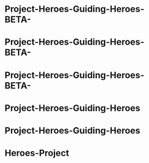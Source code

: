 # Project-Heroes-Guiding-Heroes-BETA-
# Project-Heroes-Guiding-Heroes-BETA-
# Project-Heroes-Guiding-Heroes-BETA-
# Project-Heroes-Guiding-Heroes
# Project-Heroes-Guiding-Heroes
# Heroes-Project
